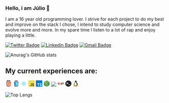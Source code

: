 ### Hello, i am Júlio :green_heart:

I am a 16 year old programming lover. I strive for each project to do my best and improve on the stack I chose, I intend to study computer science and evolve more and more. In my spare time I listen to a lot of rap and enjoy playing a little.

[![Twitter Badge](https://img.shields.io/badge/-@ceno-1eae98?style=flat-square&labelColor=1eae98&logo=twitter&logoColor=white&link=https://twitter.com/julionpmc)](https://twitter.com/Julionpmcn) 
[![Linkedin Badge](https://img.shields.io/badge/-Júlio%20Nepomuceno-1eae98?style=flat-square&logo=Linkedin&logoColor=white&link=https://www.linkedin.com/in/diego-schell-fernandes/)](https://www.linkedin.com/in/j%C3%BAlio-nepomuceno-01a034202/) 
[![Gmail Badge](https://img.shields.io/badge/-juliocenolima@gmail.com-1eae98?style=flat-square&logo=Gmail&logoColor=white&link=mailto:diego.schell.f@gmail.com)](mailto:juliocenolima@gmail.com)

![Anurag's GitHub stats](https://github-readme-stats.vercel.app/api?username=julioceno&show_icons=true&theme=dark)


## My current experiences are:

<code><img height="20" src="https://raw.githubusercontent.com/github/explore/80688e429a7d4ef2fca1e82350fe8e3517d3494d/topics/html/html.png"></code>
<code><img height="20" src="https://raw.githubusercontent.com/github/explore/80688e429a7d4ef2fca1e82350fe8e3517d3494d/topics/css/css.png"></code>
<code><img height="20" src="https://raw.githubusercontent.com/github/explore/80688e429a7d4ef2fca1e82350fe8e3517d3494d/topics/react-native/react-native.png"></code>
<code><img height="20" src="https://raw.githubusercontent.com/github/explore/80688e429a7d4ef2fca1e82350fe8e3517d3494d/topics/javascript/javascript.png"></code>
<code><img height="20" src="https://raw.githubusercontent.com/github/explore/80688e429a7d4ef2fca1e82350fe8e3517d3494d/topics/typescript/typescript.png"></code>
<code><img height="20" src="https://raw.githubusercontent.com/github/explore/80688e429a7d4ef2fca1e82350fe8e3517d3494d/topics/nodejs/nodejs.png"></code>
<code><img height="20" src="https://raw.githubusercontent.com/github/explore/80688e429a7d4ef2fca1e82350fe8e3517d3494d/topics/docker/mysql.png"></code>
<code><img height="20" src="https://raw.githubusercontent.com/github/explore/80688e429a7d4ef2fca1e82350fe8e3517d3494d/topics/git/git.png"></code>
<code><img height="20" src="https://raw.githubusercontent.com/github/explore/80688e429a7d4ef2fca1e82350fe8e3517d3494d/topics/terminal/terminal.png"></code>
<code><img height="20" src="https://raw.githubusercontent.com/github/explore/80688e429a7d4ef2fca1e82350fe8e3517d3494d/topics/linux/linux.png"></code>


![Top Langs](https://github-readme-stats.vercel.app/api/top-langs/?username=julioceno&layout=compact)
